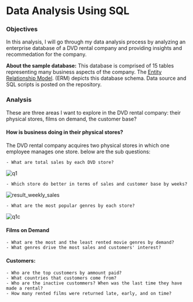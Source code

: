 # Data Analysis Using SQL 

### Objectives

In this analysis, I will go through my data analysis process by analyzing an enterprise database of a DVD rental company and providing insights and recommedation for the company.
 
**About the sample database:** This database is comprised of 15 tables representing many business aspects of the company. The [Entity Relationship Model](https://sp.postgresqltutorial.com/wp-content/uploads/2018/03/printable-postgresql-sample-database-diagram.pdf). (ERM) depicts this database schema. Data source and SQL scripts is posted on the repository.
	
### Analysis  
These are three areas I want to explore in the DVD rental company: their physical stores, films on demand, the customer base?

#### How is business doing in their physical stores? 
The DVD rental company acquires two physical stores in which one employee manages one store. below are the sub questions:

	- What are total sales by each DVD store? 
![q1](https://user-images.githubusercontent.com/77992392/106076122-c8e0d880-60c3-11eb-8dea-f8d906ff5496.PNG)

	- Which store do better in terms of sales and customer base by weeks?
![result_weekly_sales](https://user-images.githubusercontent.com/77992392/106076184-e746d400-60c3-11eb-828a-aab0d4ce5012.PNG)
	
	- What are the most popular genres by each store?
![q1c](https://user-images.githubusercontent.com/77992392/106076243-0f363780-60c4-11eb-9320-3863aa273b7b.PNG)


#### Films on Demand
	- What are the most and the least rented movie genres by demand?
	- What genres drive the most sales and customers' interest? 
#### Customers: 	
	- Who are the top customers by ammount paid?
	- What countries that customers come from? 
	- Who are the inactive custommers? When was the last time they have made a rental? 
	- How many rented films were returned late, early, and on time? 
	

